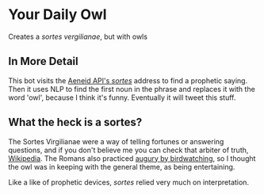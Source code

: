 # Your Daily Owl
Creates a *sortes vergilianae*, but with owls

## In More Detail
This bot visits the [Aeneid API's *sortes*](http://api.aeneid.eu/sortes) address to find a prophetic saying. Then it uses NLP to find the first noun in the 
phrase and replaces it with the word 'owl', because I think it's funny. Eventually it will tweet this stuff.

## What the heck is a sortes?
The Sortes Virgilianae were a way of telling fortunes or answering questions, and if you don't believe me you can check that 
arbiter of truth, [Wikipedia](https://en.wikipedia.org/wiki/Sortes_Vergilianae). The Romans also practiced [augury by
birdwatching](https://en.wikipedia.org/wiki/Augury), so I thought the owl was in keeping with the general theme, as being entertaining.

Like a like of prophetic devices, *sortes* relied very much on interpretation.
